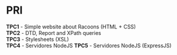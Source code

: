 # PRI

__TPC1__ - Simple website about Racoons (HTML + CSS)  
__TPC2__ - DTD, Report and XPath queries  
__TPC3__ - Stylesheets (XSL)  
__TPC4__ - Servidores NodeJS 
__TPC5__ - Servidores NodeJS (ExpressJS)
